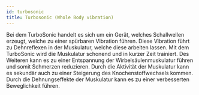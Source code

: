 ```yaml
---
id: turbosonic
title: Turbosonic (Whole Body vibration)
---
```


Bei dem TurboSonic handelt es sich um ein Gerät, welches Schallwellen erzeugt, welche zu einer spürbaren Vibration führen. Diese Vibration führt zu Dehnreflexen in der Muskulatur, welche diese arbeiten lassen. Mit dem TurboSonic wird die Muskulatur schonend und in kurzer Zeit trainiert. Des Weiteren kann es zu einer Entspannung der Wirbelsäulenmuskulatur führen und somit Schmerzen reduzieren. Durch die Aktivität der Muskulatur kann es sekundär auch zu einer Steigerung des Knochenstoffwechsels kommen. Durch die Dehnungseffekte der Muskulatur kann es zu einer verbesserten Beweglichkeit führen.
